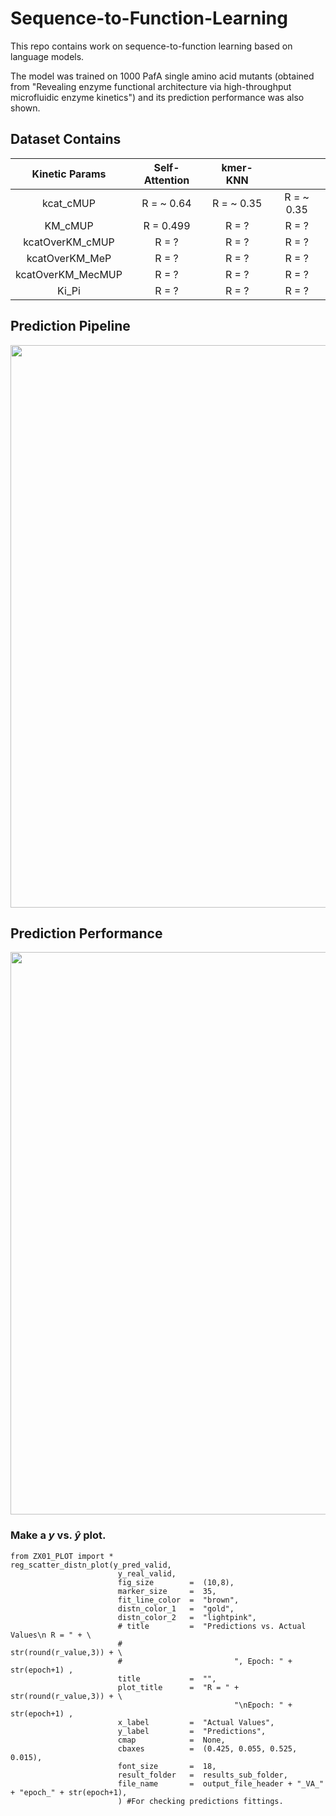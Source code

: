 # Sequence-to-Function-Learning

This repo contains work on sequence-to-function learning based on language models.

The model was trained on 1000 PafA single amino acid mutants (obtained from "Revealing enzyme functional architecture via high-throughput microfluidic enzyme kinetics") and its prediction performance was also shown. 

## Dataset Contains

| Kinetic Params       |  Self-Attention     |     kmer-KNN                       ||
|    :---:             |     :---:           |     :---:        |     :---:        |
| kcat_cMUP            |     R =  ~ 0.64     |     R =  ~ 0.35  |     R =  ~ 0.35  |
| KM_cMUP              |     R =  0.499      |     R =  ?       |     R =  ?       |
| kcatOverKM_cMUP      |     R =  ?          |     R =  ?       |     R =  ?       |
| kcatOverKM_MeP       |     R =  ?          |     R =  ?       |     R =  ?       |
| kcatOverKM_MecMUP    |     R =  ?          |     R =  ?       |     R =  ?       |
| Ki_Pi                |     R =  ?          |     R =  ?       |     R =  ?       |



## Prediction Pipeline
<p align="left">
  <img width="900"  src="https://user-images.githubusercontent.com/47986787/205684697-7675f4fc-f821-4218-aede-8979aaac8789.png">
</p>


## Prediction Performance
<p align="left">
  <img width="900"  src="https://user-images.githubusercontent.com/47986787/206294274-6d0d8726-3178-4010-9702-df343fbfa40d.png">
</p>



### Make a $y$ vs. $\hat{y}$ plot.
```
from ZX01_PLOT import *
reg_scatter_distn_plot(y_pred_valid,
                        y_real_valid,
                        fig_size        =  (10,8),
                        marker_size     =  35,
                        fit_line_color  =  "brown",
                        distn_color_1   =  "gold",
                        distn_color_2   =  "lightpink",
                        # title         =  "Predictions vs. Actual Values\n R = " + \
                        #                         str(round(r_value,3)) + \
                        #                         ", Epoch: " + str(epoch+1) ,
                        title           =  "",
                        plot_title      =  "R = " + str(round(r_value,3)) + \
                                                  "\nEpoch: " + str(epoch+1) ,
                        x_label         =  "Actual Values",
                        y_label         =  "Predictions",
                        cmap            =  None,
                        cbaxes          =  (0.425, 0.055, 0.525, 0.015),
                        font_size       =  18,
                        result_folder   =  results_sub_folder,
                        file_name       =  output_file_header + "_VA_" + "epoch_" + str(epoch+1),
                        ) #For checking predictions fittings.


```


